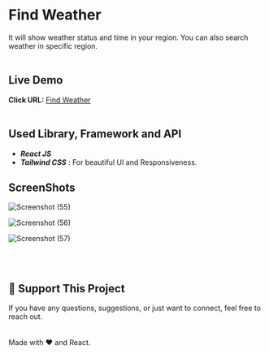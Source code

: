 # Find Weather
It will show weather status and time in your region. You can also search weather in specific region.<br/><br/>
## Live Demo
**Click URL:** [Find Weather](https://finds-weathers.netlify.app/)<br/><br/>
## Used Library, Framework and API
- ***React JS*** <br/>
- ***Tailwind CSS***       : For beautiful UI and Responsiveness.<br/>

## ScreenShots

![Screenshot (55)](https://github.com/user-attachments/assets/7a7ae5d6-bdd8-488e-a850-ef35090ead30)

![Screenshot (56)](https://github.com/user-attachments/assets/614f6c5b-bd39-47b1-8160-9e6318ef9a8d)

![Screenshot (57)](https://github.com/user-attachments/assets/d1d492e7-7290-4050-bcfe-b3c8a447c614)


<br/><br/>

##  💖 Support This Project
If you have any questions, suggestions, or just want to connect, feel free to reach out.<br/><br/><br/>
Made with ❤️ and React.

